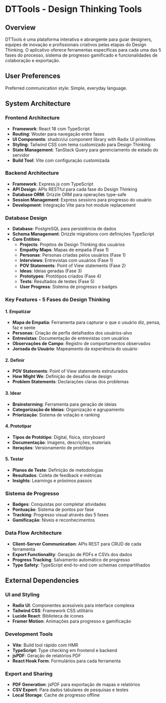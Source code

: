 # DTTools - Design Thinking Tools

## Overview

DTTools é uma plataforma interativa e abrangente para guiar designers, equipes de inovação e profissionais criativos pelas etapas do Design Thinking. O aplicativo oferece ferramentas específicas para cada uma das 5 fases do processo, sistema de progresso gamificado e funcionalidades de colaboração e exportação.

## User Preferences

Preferred communication style: Simple, everyday language.

## System Architecture

### Frontend Architecture
- **Framework**: React 18 com TypeScript
- **Routing**: Wouter para navegação entre fases
- **UI Components**: shadcn/ui component library with Radix UI primitives
- **Styling**: Tailwind CSS com tema customizado para Design Thinking
- **State Management**: TanStack Query para gerenciamento de estado do servidor
- **Build Tool**: Vite com configuração customizada

### Backend Architecture
- **Framework**: Express.js com TypeScript
- **API Design**: APIs RESTful para cada fase do Design Thinking
- **Database ORM**: Drizzle ORM para operações type-safe
- **Session Management**: Express sessions para progresso do usuário
- **Development**: Integração Vite para hot module replacement

### Database Design
- **Database**: PostgreSQL para persistência de dados
- **Schema Management**: Drizzle migrations com definições TypeScript
- **Core Entities**:
  - **Projects**: Projetos de Design Thinking dos usuários
  - **Empathy Maps**: Mapas de empatia (Fase 1)
  - **Personas**: Personas criadas pelos usuários (Fase 1)
  - **Interviews**: Entrevistas com usuários (Fase 1)
  - **POV Statements**: Point of View statements (Fase 2)
  - **Ideas**: Ideias geradas (Fase 3)
  - **Prototypes**: Protótipos criados (Fase 4)
  - **Tests**: Resultados de testes (Fase 5)
  - **User Progress**: Sistema de progresso e badges

### Key Features - 5 Fases do Design Thinking

#### 1. Empatizar
- **Mapa de Empatia**: Ferramenta para capturar o que o usuário diz, pensa, faz e sente
- **Personas**: Criação de perfis detalhados dos usuários-alvo
- **Entrevistas**: Documentação de entrevistas com usuários
- **Observações de Campo**: Registro de comportamentos observados
- **Jornada do Usuário**: Mapeamento da experiência do usuário

#### 2. Definir
- **POV Statements**: Point of View statements estruturados
- **How Might We**: Definição de desafios de design
- **Problem Statements**: Declarações claras dos problemas

#### 3. Idear
- **Brainstorming**: Ferramenta para geração de ideias
- **Categorização de Ideias**: Organização e agrupamento
- **Priorização**: Sistema de votação e ranking

#### 4. Prototipar
- **Tipos de Protótipo**: Digital, física, storyboard
- **Documentação**: Imagens, descrições, materiais
- **Iterações**: Versionamento de protótipos

#### 5. Testar
- **Planos de Teste**: Definição de metodologias
- **Resultados**: Coleta de feedback e métricas
- **Insights**: Learnings e próximos passos

### Sistema de Progresso
- **Badges**: Conquistas por completar atividades
- **Pontuação**: Sistema de pontos por fase
- **Tracking**: Progresso visual através das 5 fases
- **Gamificação**: Níveis e reconhecimentos

### Data Flow Architecture
- **Client-Server Communication**: APIs REST para CRUD de cada ferramenta
- **Export Functionality**: Geração de PDFs e CSVs dos dados
- **Progress Tracking**: Salvamento automático de progresso
- **Type Safety**: TypeScript end-to-end com schemas compartilhados

## External Dependencies

### UI and Styling
- **Radix UI**: Componentes acessíveis para interface complexa
- **Tailwind CSS**: Framework CSS utilitário
- **Lucide React**: Biblioteca de ícones
- **Framer Motion**: Animações para progresso e gamificação

### Development Tools
- **Vite**: Build tool rápido com HMR
- **TypeScript**: Type checking em frontend e backend
- **jsPDF**: Geração de relatórios PDF
- **React Hook Form**: Formulários para cada ferramenta

### Export and Sharing
- **PDF Generation**: jsPDF para exportação de mapas e relatórios
- **CSV Export**: Para dados tabulares de pesquisas e testes
- **Local Storage**: Cache de progresso offline